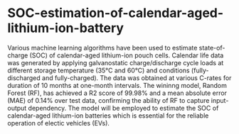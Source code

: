 # SOC-estimation-of-calendar-aged-lithium-ion-battery
Various machine learning algorithms have been used to estimate state-of-charge (SOC) of calendar-aged lithium-ion pouch cells. Calendar life data was generated by applying galvanostatic charge/discharge cycle loads at different storage temperature (35°C and 60°C) and conditions (fully-discharged and fully-charged). The data was obtained at various C-rates for duration of 10 months at one-month intervals. The wininng model, Random Forest (RF), has achieved a R2 score of 99.98% and a mean absolute error (MAE) of 0.14% over test data, confirming the ability of RF to capture input-output dependency. The model will be employed to estimate the SOC of calendar-aged lithium-ion batteries which is essential for the reliable operation of electic vehicles (EVs).  
